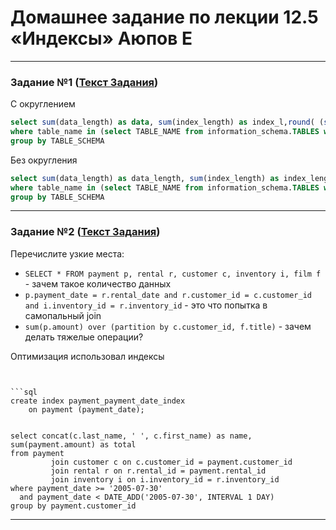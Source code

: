 
# Домашнее задание по лекции 12.5 «Индексы» Аюпов Е

---

### Задание №1 ([Текст Задания](https://github.com/netology-code/sdb-homeworks/blob/main/12-05.md#%D0%B7%D0%B0%D0%B4%D0%B0%D0%BD%D0%B8%D0%B5-1))

С округлением
```sql
select sum(data_length) as data, sum(index_length) as index_l,round( (sum(index_length)/sum(data_length)) * 100 ) as percent from information_schema.TABLES
where table_name in (select TABLE_NAME from information_schema.TABLES where TABLE_SCHEMA = 'sakila')
group by TABLE_SCHEMA
```

Без округления
```sql
select sum(data_length) as data_length, sum(index_length) as index_length,(sum(index_length)/sum(data_length)) * 100 as percent from information_schema.TABLES
where table_name in (select TABLE_NAME from information_schema.TABLES where TABLE_SCHEMA = 'sakila')
group by TABLE_SCHEMA
```

---

### Задание №2 ([Текст Задания](https://github.com/netology-code/sdb-homeworks/blob/main/12-05.md#%D0%B7%D0%B0%D0%B4%D0%B0%D0%BD%D0%B8%D0%B5-2))

Перечислите узкие места:

- `SELECT * FROM payment p, rental r, customer c, inventory i, film f `- зачем такое количество данных
- `p.payment_date = r.rental_date and r.customer_id = c.customer_id and i.inventory_id = r.inventory_id` - это что попытка в самопальный join
- `sum(p.amount) over (partition by c.customer_id, f.title)` - зачем делать тяжелые операции?

Оптимизация использовал индексы

```


```sql
create index payment_payment_date_index
    on payment (payment_date);


select concat(c.last_name, ' ', c.first_name) as name, sum(payment.amount) as total
from payment
         join customer c on c.customer_id = payment.customer_id
         join rental r on r.rental_id = payment.rental_id
         join inventory i on i.inventory_id = r.inventory_id
where payment_date >= '2005-07-30'
  and payment_date < DATE_ADD('2005-07-30', INTERVAL 1 DAY)
group by payment.customer_id

```

---



